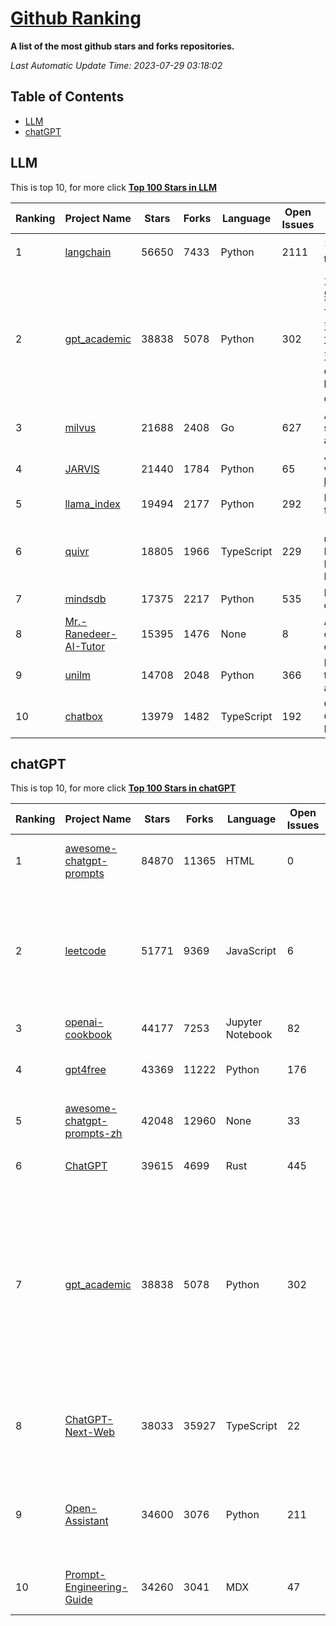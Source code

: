 [Github Ranking](./README.md)
==========

**A list of the most github stars and forks repositories.**

*Last Automatic Update Time: 2023-07-29 03:18:02*

## Table of Contents
 * [LLM](#LLM)
 * [chatGPT](#chatGPT)

## LLM

This is top 10, for more click **[Top 100 Stars in LLM](Top100/LLM.md)**

| Ranking | Project Name | Stars | Forks | Language | Open Issues | Description | Last Commit |
| ------- | ------------ | ----- | ----- | -------- | ----------- | ----------- | ----------- |
| 1 | [langchain](https://github.com/langchain-ai/langchain) | 56650 | 7433 | Python | 2111 | ⚡ Building applications with LLMs through composability ⚡ | 2023-07-29T02:22:28Z |
| 2 | [gpt_academic](https://github.com/binary-husky/gpt_academic) | 38838 | 5078 | Python | 302 | 为ChatGPT/GLM提供图形交互界面，特别优化论文阅读/润色/写作体验，模块化设计，支持自定义快捷按钮&函数插件，支持Python和C++等项目剖析&自译解功能，PDF/LaTex论文翻译&总结功能，支持并行问询多种LLM模型，支持清华chatglm2等本地模型。兼容复旦MOSS, llama, rwkv, newbing, claude, claude2等 | 2023-07-28T13:10:31Z |
| 3 | [milvus](https://github.com/milvus-io/milvus) | 21688 | 2408 | Go | 627 | A cloud-native vector database, storage for next generation AI applications | 2023-07-28T21:56:25Z |
| 4 | [JARVIS](https://github.com/microsoft/JARVIS) | 21440 | 1784 | Python | 65 | JARVIS, a system to connect LLMs with ML community. Paper: https://arxiv.org/pdf/2303.17580.pdf | 2023-07-28T09:59:24Z |
| 5 | [llama_index](https://github.com/jerryjliu/llama_index) | 19494 | 2177 | Python | 292 | LlamaIndex (GPT Index) is a data framework for your LLM applications | 2023-07-29T03:11:23Z |
| 6 | [quivr](https://github.com/StanGirard/quivr) | 18805 | 1966 | TypeScript | 229 | 🧠 Dump all your files and chat with it using your Generative AI Second Brain using LLMs ( GPT 3.5/4, Private, Anthropic, VertexAI ) & Embeddings 🧠  | 2023-07-27T19:56:31Z |
| 7 | [mindsdb](https://github.com/mindsdb/mindsdb) | 17375 | 2217 | Python | 535 | MindsDB connects AI models to databases and applications. | 2023-07-29T00:26:12Z |
| 8 | [Mr.-Ranedeer-AI-Tutor](https://github.com/JushBJJ/Mr.-Ranedeer-AI-Tutor) | 15395 | 1476 | None | 8 | A GPT-4 AI Tutor Prompt for customizable personalized learning experiences. | 2023-07-15T10:58:29Z |
| 9 | [unilm](https://github.com/microsoft/unilm) | 14708 | 2048 | Python | 366 | Large-scale Self-supervised Pre-training Across Tasks, Languages, and Modalities | 2023-07-28T03:12:01Z |
| 10 | [chatbox](https://github.com/Bin-Huang/chatbox) | 13979 | 1482 | TypeScript | 192 | Chatbox is a desktop app for GPT/LLM that supports Windows, Mac, Linux & Web Online | 2023-07-24T13:42:45Z |


## chatGPT

This is top 10, for more click **[Top 100 Stars in chatGPT](Top100/chatGPT.md)**

| Ranking | Project Name | Stars | Forks | Language | Open Issues | Description | Last Commit |
| ------- | ------------ | ----- | ----- | -------- | ----------- | ----------- | ----------- |
| 1 | [awesome-chatgpt-prompts](https://github.com/f/awesome-chatgpt-prompts) | 84870 | 11365 | HTML | 0 | This repo includes ChatGPT prompt curation to use ChatGPT better. | 2023-07-27T18:17:17Z |
| 2 | [leetcode](https://github.com/azl397985856/leetcode) | 51771 | 9369 | JavaScript | 6 | 推荐免费ChatGPT网站：www.lintcode.com/chat-gpt?utm_source=tf-github-lucifer  LeetCode Solutions: A Record of My Problem Solving Journey.( leetcode题解，记录自己的leetcode解题之路。) | 2023-07-23T06:47:14Z |
| 3 | [openai-cookbook](https://github.com/openai/openai-cookbook) | 44177 | 7253 | Jupyter Notebook | 82 | Examples and guides for using the OpenAI API | 2023-07-27T20:37:08Z |
| 4 | [gpt4free](https://github.com/xtekky/gpt4free) | 43369 | 11222 | Python | 176 | The official gpt4free repository \| various collection of powerful language models | 2023-07-27T12:08:46Z |
| 5 | [awesome-chatgpt-prompts-zh](https://github.com/PlexPt/awesome-chatgpt-prompts-zh) | 42048 | 12960 | None | 33 | ChatGPT 中文调教指南。各种场景使用指南。学习怎么让它听你的话。 | 2023-07-28T12:40:00Z |
| 6 | [ChatGPT](https://github.com/lencx/ChatGPT) | 39615 | 4699 | Rust | 445 | 🔮 ChatGPT Desktop Application (Mac, Windows and Linux) | 2023-07-27T20:18:32Z |
| 7 | [gpt_academic](https://github.com/binary-husky/gpt_academic) | 38838 | 5078 | Python | 302 | 为ChatGPT/GLM提供图形交互界面，特别优化论文阅读/润色/写作体验，模块化设计，支持自定义快捷按钮&函数插件，支持Python和C++等项目剖析&自译解功能，PDF/LaTex论文翻译&总结功能，支持并行问询多种LLM模型，支持清华chatglm2等本地模型。兼容复旦MOSS, llama, rwkv, newbing, claude, claude2等 | 2023-07-28T13:10:31Z |
| 8 | [ChatGPT-Next-Web](https://github.com/Yidadaa/ChatGPT-Next-Web) | 38033 | 35927 | TypeScript | 22 | A well-designed cross-platform ChatGPT UI (Web / PWA / Linux / Win / MacOS). 一键拥有你自己的跨平台 ChatGPT 应用。 | 2023-07-27T06:59:20Z |
| 9 | [Open-Assistant](https://github.com/LAION-AI/Open-Assistant) | 34600 | 3076 | Python | 211 | OpenAssistant is a chat-based assistant that understands tasks, can interact with third-party systems, and retrieve information dynamically to do so. | 2023-07-28T19:02:15Z |
| 10 | [Prompt-Engineering-Guide](https://github.com/dair-ai/Prompt-Engineering-Guide) | 34260 | 3041 | MDX | 47 | 🐙 Guides, papers, lecture, notebooks and resources for prompt engineering | 2023-07-28T04:33:57Z |

